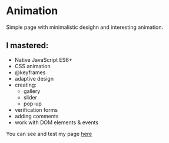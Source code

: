 # Animation
Simple page with minimalistic desighn and interesting animation.

## I mastered:
  * Native JavaScript ES6+ 
  * CSS animation
  * @keyframes
  * adaptive design
  * creating:
    * gallery
    * slider
    * pop-up
  * verification forms
  * adding comments
  * work with DOM elements & events

You can see and test my page [here](https://e-repair-test2.web.app/)
